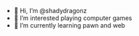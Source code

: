 - 👋 Hi, I’m @shadydragonz
- 👀 I’m interested playing computer games
- 🌱 I’m currently learning pawn and web

<!---
shadydragonz/shadydragonz is a ✨ special ✨ repository because its `README.md` (this file) appears on your GitHub profile.
You can click the Preview link to take a look at your changes.
--->
